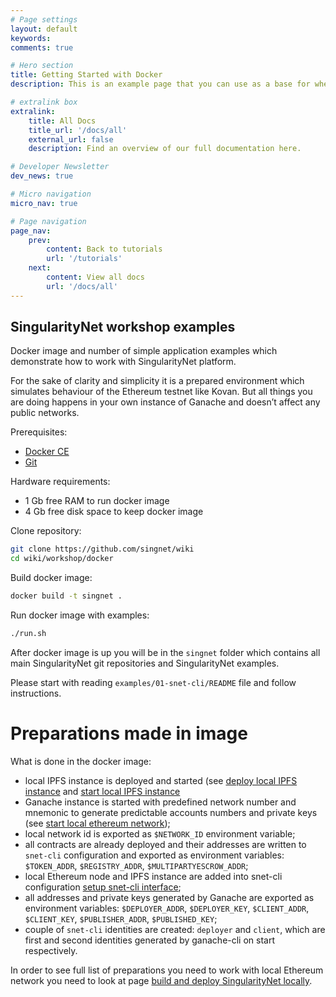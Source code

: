```yaml
---
# Page settings
layout: default
keywords:
comments: true

# Hero section
title: Getting Started with Docker
description: This is an example page that you can use as a base for when adding new content.

# extralink box
extralink:
    title: All Docs
    title_url: '/docs/all'
    external_url: false
    description: Find an overview of our full documentation here.

# Developer Newsletter
dev_news: true

# Micro navigation
micro_nav: true

# Page navigation
page_nav:
    prev:
        content: Back to tutorials
        url: '/tutorials'
    next:
        content: View all docs
        url: '/docs/all'
---
```

## SingularityNet workshop examples

Docker image and number of simple application examples which demonstrate how to
work with SingularityNet platform.

For the sake of clarity and simplicity it is a prepared environment which
simulates behaviour of the Ethereum testnet like Kovan. But all things you are
doing happens in your own instance of Ganache and doesn’t affect any public
networks.

Prerequisites:
* [Docker CE](https://docs.docker.com/engine/installation/)
* [Git](https://git-scm.com/book/en/v2/Getting-Started-Installing-Git)

Hardware requirements:
* 1 Gb free RAM to run docker image
* 4 Gb free disk space to keep docker image

Clone repository:
```sh
git clone https://github.com/singnet/wiki
cd wiki/workshop/docker
```

Build docker image:
```sh
docker build -t singnet .
```

Run docker image with examples:
```sh
./run.sh
```

After docker image is up you will be in the `singnet` folder which contains all
main SingularityNet git repositories and SingularityNet examples.

Please start with reading `examples/01-snet-cli/README` file and follow instructions.

# Preparations made in image

What is done in the docker image:

* local IPFS instance is deployed and started (see [deploy local IPFS
  instance](https://github.com/singnet/wiki/blob/master/multiPartyEscrowContract/front-to-back-examples/Build-and-deploy-SingularityNET-locally.md#deploy-local-ipfs-instance)
  and [start local IPFS
  instance](https://github.com/singnet/wiki/blob/master/multiPartyEscrowContract/front-to-back-examples/Build-and-deploy-SingularityNET-locally.md#start-local-ipfs-instance)
* Ganache instance is started with predefined network number and mnemonic to
  generate predictable accounts numbers and private keys (see [start local
  ethereum
  network](https://github.com/singnet/wiki/blob/master/multipartyescrowcontract/front-to-back-examples/build-and-deploy-singularitynet-locally.md#start-local-ethereum-network));
* local network id is exported as `$NETWORK_ID` environment variable;
* all contracts are already deployed and their addresses are written to
  `snet-cli` configuration and exported as environment variables:
  `$TOKEN_ADDR`, `$REGISTRY_ADDR`, `$MULTIPARTYESCROW_ADDR`;
* local Ethereum node and IPFS instance are added into snet-cli configuration
  [setup snet-cli
  interface](https://github.com/singnet/wiki/blob/master/multiPartyEscrowContract/front-to-back-examples/Build-and-deploy-SingularityNET-locally.md#setup-snet-command-line-interface);
* all addresses and private keys generated by Ganache are exported as
  environment variables: `$DEPLOYER_ADDR`, `$DEPLOYER_KEY`, `$CLIENT_ADDR`,
  `$CLIENT_KEY`, `$PUBLISHER_ADDR`, `$PUBLISHED_KEY`;
* couple of `snet-cli` identities are created: `deployer` and `client`, which
  are first and second identities generated by ganache-cli on start
  respectively.

In order to see full list of preparations you need to work with local Ethereum
network you need to look at page [build and deploy SingularityNet
locally](https://github.com/singnet/wiki/blob/master/multiPartyEscrowContract/front-to-back-examples/Build-and-deploy-SingularityNET-locally.md).
